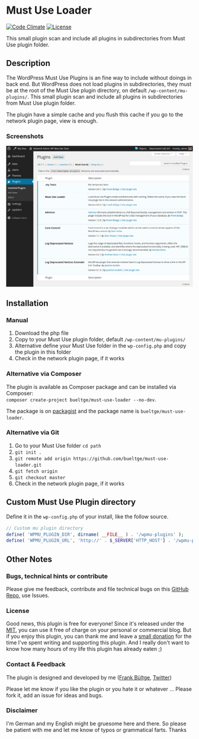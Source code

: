 # Must Use Loader
[![Code Climate](https://codeclimate.com/github/bueltge/must-use-loader/badges/gpa.svg)](https://codeclimate.com/github/bueltge/must-use-loader) [![License](https://poser.pugx.org/bueltge/must-use-loader/license)](https://packagist.org/packages/bueltge/must-use-loader)

This small plugin scan and include all plugins in subdirectories from Must Use plugin folder.


## Description
The WordPress Must Use Plugins is an fine way to include without doings in back end. But WordPress does not load plugins in subdirectories, they must be at the root of the  Must Use plugin directory, on default `/wp-content/mu-plugins/`. This small plugin scan and include all plugins in subdirectories from Must Use plugin folder.

The plugin have a simple cache and you flush this cache if you go to the network plugin page, view is enough.

### Screenshots
![List of Must Use Plugins, include the automatically loads in subdirectories](./assets/screenshot-1.png "List of Must Use Plugins, include the automatically loads in subdirectories")


## Installation
### Manual
 1. Download the php file
 2. Copy to your Must Use plugin folder, default `/wp-content/mu-plugins/`
 3. Alternative define your Must Use folder in the `wp-config.php` and copy the plugin in this folder
 4. Check in the network plugin page, if it works

### Alternative via Composer
The plugin is available as Composer package and can be installed via Composer:  
`composer create-project bueltge/must-use-loader --no-dev`.

The package is on [packagist](https://packagist.org/packages/bueltge/must-use-loader) and the package name is `bueltge/must-use-loader`.

### Alternative via Git
 1. Go to your Must Use folder `cd path`
 2. `git init .`
 3. `git remote add origin https://github.com/bueltge/must-use-loader.git`
 4. `git fetch origin`
 5. `git checkout master`
 6. Check in the network plugin page, if it works


## Custom Must Use Plugin directory
Define it in the `wp-config.php` of your install, like the follow source.

```php
// Custom mu plugin directory
define( 'WPMU_PLUGIN_DIR', dirname( __FILE__ ) . '/wpmu-plugins' );
define( 'WPMU_PLUGIN_URL', 'http://' . $_SERVER['HTTP_HOST'] . '/wpmu-plugins' );
```


## Other Notes
### Bugs, technical hints or contribute
Please give me feedback, contribute and file technical bugs on this 
[GitHub Repo](https://github.com/bueltge/must-use-loader), use Issues.

### License
Good news, this plugin is free for everyone! Since it's released under the [MIT](./LICENSE), you can use it free of charge on your personal or commercial blog. But if you enjoy this plugin, you can thank me and leave a 
[small donation](https://www.paypal.com/cgi-bin/webscr?cmd=_s-xclick&hosted_button_id=6069955 "Paypal Donate link") 
for the time I've spent writing and supporting this plugin. And I really don't want to know how many hours of my life this plugin has already eaten ;)

### Contact & Feedback
The plugin is designed and developed by me ([Frank Bültge](https://bueltge.de), [Twitter](https://twitter.com/bueltge))

Please let me know if you like the plugin or you hate it or whatever ... 
Please fork it, add an issue for ideas and bugs.

### Disclaimer
I'm German and my English might be gruesome here and there. 
So please be patient with me and let me know of typos or grammatical farts. Thanks
